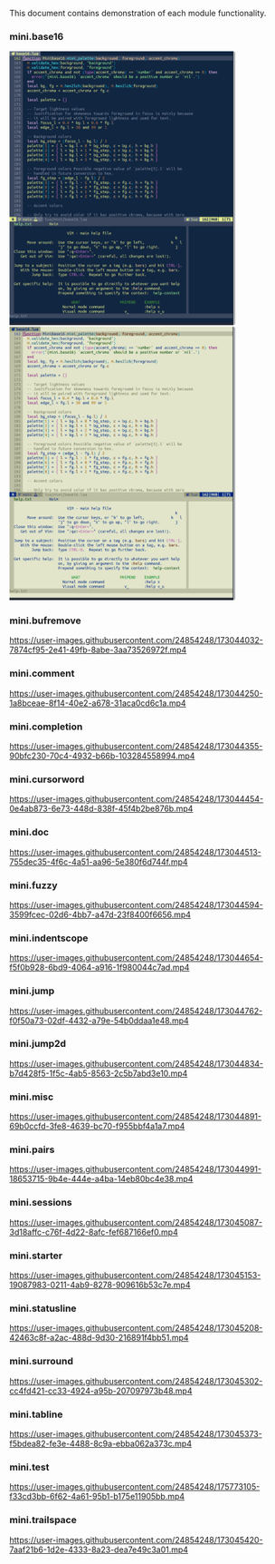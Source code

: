 This document contains demonstration of each module functionality.

### mini.base16

<img src="https://github.com/echasnovski/media/blob/main/mini.nvim/demo-base16_dark.png" width="400em"/> <img src="https://github.com/echasnovski/media/blob/main/mini.nvim/demo-base16_light.png" width="400em"/>

### mini.bufremove

https://user-images.githubusercontent.com/24854248/173044032-7874cf95-2e41-49fb-8abe-3aa73526972f.mp4

### mini.comment

https://user-images.githubusercontent.com/24854248/173044250-1a8bceae-8f14-40e2-a678-31aca0cd6c1a.mp4

### mini.completion

https://user-images.githubusercontent.com/24854248/173044355-90bfc230-70c4-4932-b66b-103284558994.mp4

### mini.cursorword

https://user-images.githubusercontent.com/24854248/173044454-0e4ab873-6e73-448d-838f-45f4b2be876b.mp4

### mini.doc

https://user-images.githubusercontent.com/24854248/173044513-755dec35-4f6c-4a51-aa96-5e380f6d744f.mp4

### mini.fuzzy

https://user-images.githubusercontent.com/24854248/173044594-3599fcec-02d6-4bb7-a47d-23f8400f6656.mp4

### mini.indentscope

https://user-images.githubusercontent.com/24854248/173044654-f5f0b928-6bd9-4064-a916-1f980044c7ad.mp4

### mini.jump

https://user-images.githubusercontent.com/24854248/173044762-f0f50a73-02df-4432-a79e-54b0ddaa1e48.mp4

### mini.jump2d

https://user-images.githubusercontent.com/24854248/173044834-b7d428f5-1f5c-4ab5-8563-2c5b7abd3e10.mp4

### mini.misc

https://user-images.githubusercontent.com/24854248/173044891-69b0ccfd-3fe8-4639-bc70-f955bbf4a1a7.mp4

### mini.pairs

https://user-images.githubusercontent.com/24854248/173044991-18653715-9b4e-444e-a4ba-14eb80bc4e38.mp4

### mini.sessions

https://user-images.githubusercontent.com/24854248/173045087-3d18affc-c76f-4d22-8afc-fef687166ef0.mp4

### mini.starter

https://user-images.githubusercontent.com/24854248/173045153-19087983-0211-4ab9-8278-909616b53c7e.mp4

### mini.statusline

https://user-images.githubusercontent.com/24854248/173045208-42463c8f-a2ac-488d-9d30-216891f4bb51.mp4

### mini.surround

https://user-images.githubusercontent.com/24854248/173045302-cc4fd421-cc33-4924-a95b-207097973b48.mp4

### mini.tabline

https://user-images.githubusercontent.com/24854248/173045373-f5bdea82-fe3e-4488-8c9a-ebba062a373c.mp4

### mini.test

https://user-images.githubusercontent.com/24854248/175773105-f33cd3bb-6f62-4a61-95b1-b175e11905bb.mp4

### mini.trailspace

https://user-images.githubusercontent.com/24854248/173045420-7aaf21b6-1d2e-4333-8a23-dea7e49c3a01.mp4
